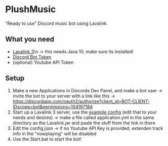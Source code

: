 # PlushMusic
"Ready to use" Discord music bot using Lavalink

## What you need
- [Lavalink 3](https://github.com/Frederikam/Lavalink)\n
  -> this needs Java 10, make sure its installed!
- [Discord Bot Token](https://discordapp.com/developers/applications/)
- (optional) Youtube API Token

## Setup
1. Make a new Applications in Discords Dev Panel, and make a bot user
  -> invite the bot to your server with a link like this
  -> https://discordapp.com/oauth2/authorize?client_id=BOT-CLIENT-IDscope=bot&permissions=104197184
2. Start up a Lavalink 3 server, use the [example config](https://github.com/Frederikam/Lavalink/blob/master/LavalinkServer/application.yml.example) (edit that to your needs and desires)
  -> make a file called application.yml in the same directory as the Lavalink.jar and paste the stuff from the link in there
3. Edit the config.json
  -> if no Youtube API Key is provided, extenden track info in the "nowplaying" will be disabled
4. Use the Start.bat to start the bot!
